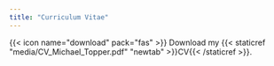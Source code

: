 ```yaml
---
title: "Curriculum Vitae"
---
```

{{< icon name="download" pack="fas" >}} Download my {{< staticref "media/CV_Michael_Topper.pdf" "newtab" >}}CV{{< /staticref >}}.
